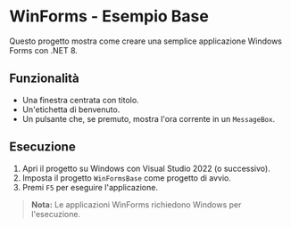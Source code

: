 # WinForms - Esempio Base

Questo progetto mostra come creare una semplice applicazione Windows Forms con .NET 8.

## Funzionalità
- Una finestra centrata con titolo.
- Un'etichetta di benvenuto.
- Un pulsante che, se premuto, mostra l'ora corrente in un `MessageBox`.

## Esecuzione
1. Apri il progetto su Windows con Visual Studio 2022 (o successivo).
2. Imposta il progetto `WinFormsBase` come progetto di avvio.
3. Premi `F5` per eseguire l'applicazione.

> **Nota:** Le applicazioni WinForms richiedono Windows per l'esecuzione.
